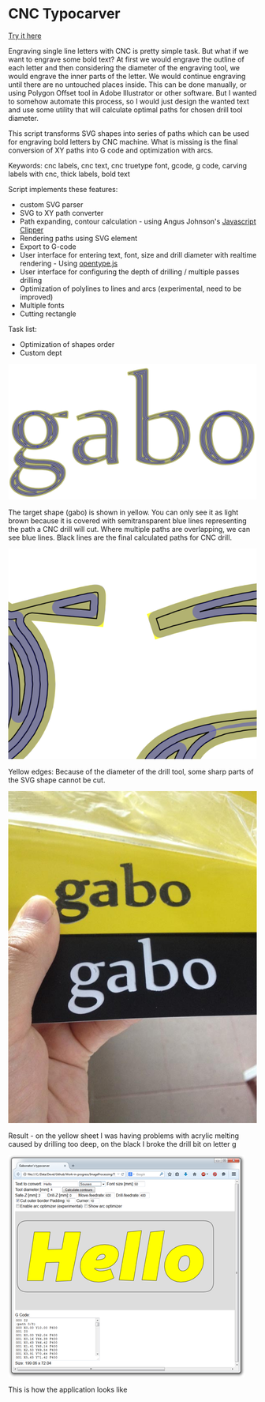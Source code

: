 CNC Typocarver
==========

[Try it here](https://rawgit.com/gabonator/Work-in-progress/master/ImageProcessing/TypoCnc/typo.html)

Engraving single line letters with CNC is pretty simple task. But what if we want to engrave some bold text? At first we would engrave the outline of each letter and then considering the diameter of the engraving tool, we would engrave the inner parts of the letter. We would continue engraving until there are no untouched places inside. This can be done manually, or using Polygon Offset tool in Adobe Illustrator or other software. But I wanted to somehow automate this process, so I would just design the wanted text and use some utility that will calculate optimal paths for chosen drill tool diameter.

This script transforms SVG shapes into series of paths which can be used for engraving bold letters by CNC machine. What is missing is the final conversion of XY paths into G code and optimization with arcs. 

Keywords: cnc labels, cnc text, cnc truetype font, gcode, g code, carving labels with cnc, thick labels, bold text

Script implements these features:
- custom SVG parser
- SVG to XY path converter
- Path expanding, contour calculation - using Angus Johnson's [Javascript Clipper](http://sourceforge.net/projects/jsclipper/)
- Rendering paths using SVG element
- Export to G-code
- User interface for entering text, font, size and drill diameter with realtime rendering - Using [opentype.js](http://nodebox.github.io/opentype.js/)
- User interface for configuring the depth of drilling / multiple passes drilling
- Optimization of polylines to lines and arcs (experimental, need to be improved)
- Multiple fonts
- Cutting rectangle

Task list:
- Optimization of shapes order
- Custom dept


![Image 1](sample.png)

The target shape (gabo) is shown in yellow. You can only see it as light brown because it is covered with semitransparent blue lines representing the path a CNC drill 
will cut. Where multiple paths are overlapping, we can see blue lines. Black lines are the final calculated paths for CNC drill.

![Image 2](detail.png)

Yellow edges: Because of the diameter of the drill tool, some sharp parts of the SVG shape cannot be cut.

![Image 3](result.jpg)

Result - on the yellow sheet I was having problems with acrylic melting caused by drilling too deep, on the black I broke the drill bit on letter g

![Image 4](screenshot.png)

This is how the application looks like
